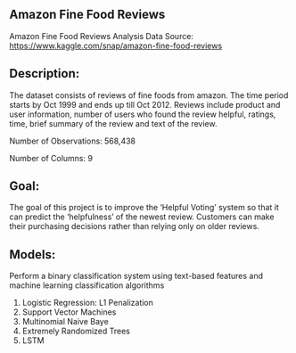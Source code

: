 ## Amazon Fine Food Reviews

Amazon Fine Food Reviews Analysis Data Source: https://www.kaggle.com/snap/amazon-fine-food-reviews

## Description: 
The dataset consists of reviews of fine foods from amazon. The time period starts by Oct 1999 and ends up till Oct 2012. Reviews include product and user information, number of users who found the review helpful, ratings, time, brief summary of the review and text of the review. 

Number of Observations: 568,438

Number of Columns: 9

## Goal:
The goal of this project is to improve the ‘Helpful Voting’ system so that it can predict the ‘helpfulness’ of the newest review. Customers can make their purchasing decisions rather than relying only on older reviews. 

## Models:
Perform a binary classification system using text-based features and machine learning classification algorithms
1. Logistic Regression: L1 Penalization
2. Support Vector Machines
3. Multinomial Naive Baye
4. Extremely Randomized Trees
5. LSTM
